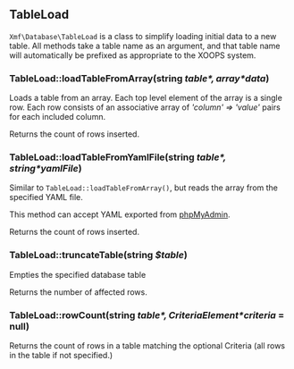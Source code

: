 ## TableLoad

`Xmf\Database\TableLoad` is a class to simplify loading initial data to a new table. All methods take a table
name as an argument, and that table name will automatically be prefixed as appropriate to the XOOPS system.

### TableLoad::loadTableFromArray(string *$table*, array *$data*)

Loads a table from an array. Each top level element of the array is a single row. Each row consists of an
associative array of *'column' => 'value'* pairs for each included column.

Returns the count of rows inserted.

### TableLoad::loadTableFromYamlFile(string *$table*, string *$yamlFile*)

Similar to `TableLoad::loadTableFromArray()`, but reads the array from the specified YAML file.

This method can accept YAML exported from [phpMyAdmin](https://www.phpmyadmin.net/).

Returns the count of rows inserted.

### TableLoad::truncateTable(string *$table*)

Empties the specified database table

Returns the number of affected rows.

### TableLoad::rowCount(string *$table*, CriteriaElement *$criteria* = null)

Returns the count of rows in a table matching the optional Criteria (all rows in the table if not specified.)
